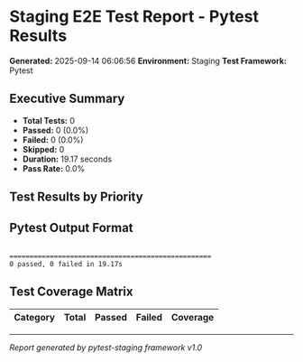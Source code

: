 # Staging E2E Test Report - Pytest Results

**Generated:** 2025-09-14 06:06:56
**Environment:** Staging
**Test Framework:** Pytest

## Executive Summary

- **Total Tests:** 0
- **Passed:** 0 (0.0%)
- **Failed:** 0 (0.0%)
- **Skipped:** 0
- **Duration:** 19.17 seconds
- **Pass Rate:** 0.0%

## Test Results by Priority

## Pytest Output Format

```

==================================================
0 passed, 0 failed in 19.17s
```

## Test Coverage Matrix

| Category | Total | Passed | Failed | Coverage |
|----------|-------|--------|--------|----------|

---
*Report generated by pytest-staging framework v1.0*
